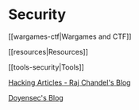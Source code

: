 # Security

[[wargames-ctf|Wargames and CTF]]

[[resources|Resources]]

[[tools-security|Tools]]

[Hacking Articles - Raj Chandel's Blog](https://www.hackingarticles.in/)

[Doyensec's Blog](https://blog.doyensec.com/)
